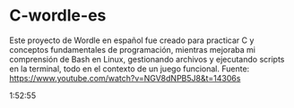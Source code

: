 # C-wordle-es

Este proyecto de Wordle en español fue creado para practicar C y conceptos fundamentales de programación, 
mientras mejoraba mi comprensión de Bash en Linux, gestionando archivos y ejecutando scripts en la 
terminal, todo en el contexto de un juego funcional.
Fuente: https://www.youtube.com/watch?v=NGV8dNPB5J8&t=14306s


1:52:55